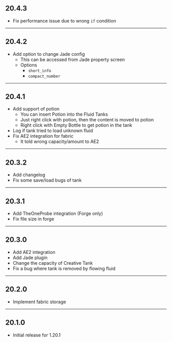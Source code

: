 ## 20.4.3

* Fix performance issue due to wrong `if` condition

---
## 20.4.2

* Add option to change Jade config
  * This can be accessed from Jade property screen
  * Options
    * `short_info`
    * `compact_number`

---
## 20.4.1

* Add support of potion
  * You can insert Potion into the Fluid Tanks
  * Just right click with potion, then the content is moved to potion
  * Right click with Empty Bottle to get potion in the tank
* Log if tank tried to load unknown fluid
* Fix AE2 integration for fabric
  * It told wrong capacity/amount to AE2

---
## 20.3.2

* Add changelog
* Fix some save/load bugs of tank

---
## 20.3.1

* Add TheOneProbe integration (Forge only)
* Fix file size in forge

---
## 20.3.0

* Add AE2 integration
* Add Jade plugin
* Change the capacity of Creative Tank
* Fix a bug where tank is removed by flowing fluid

---
## 20.2.0

* Implement fabric storage

---
## 20.1.0

* Initial release for 1.20.1
